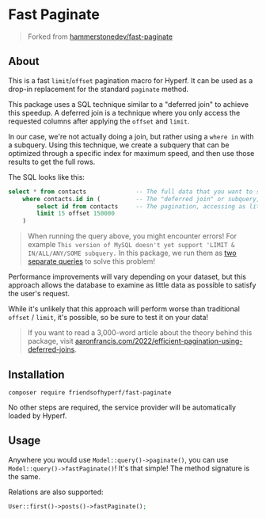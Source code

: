 # Fast Paginate

> Forked from [hammerstonedev/fast-paginate](https://github.com/hammerstonedev/fast-paginate)

## About

This is a fast `limit`/`offset` pagination macro for Hyperf. It can be used as a drop-in replacement for the standard `paginate` method.

This package uses a SQL technique similar to a "deferred join" to achieve this speedup. A deferred join is a technique where you only access the requested columns after applying the `offset` and `limit`.

In our case, we're not actually doing a join, but rather using a `where in` with a subquery. Using this technique, we create a subquery that can be optimized through a specific index for maximum speed, and then use those results to get the full rows.

The SQL looks like this:

```sql
select * from contacts              -- The full data that you want to show your users.
    where contacts.id in (          -- The "deferred join" or subquery, in our case.
        select id from contacts     -- The pagination, accessing as little data as possible - ID only.
        limit 15 offset 150000
    )
```

> When running the query above, you might encounter errors! For example `This version of MySQL doesn't yet support 'LIMIT & IN/ALL/ANY/SOME subquery.` 
> In this package, we run them as [two separate queries](https://github.com/hammerstonedev/fast-paginate/blob/154da286f8160a9e75e64e8025b0da682aa2ba23/src/BuilderMixin.php#L62-L79) to solve this problem!

Performance improvements will vary depending on your dataset, but this approach allows the database to examine as little data as possible to satisfy the user's request.

While it's unlikely that this approach will perform worse than traditional `offset` / `limit`, it's possible, so be sure to test it on your data!

> If you want to read a 3,000-word article about the theory behind this package, visit [aaronfrancis.com/2022/efficient-pagination-using-deferred-joins](https://aaronfrancis.com/2022/efficient-pagination-using-deferred-joins).

## Installation

```shell
composer require friendsofhyperf/fast-paginate
```

No other steps are required, the service provider will be automatically loaded by Hyperf.

## Usage

Anywhere you would use `Model::query()->paginate()`, you can use `Model::query()->fastPaginate()`! It's that simple! The method signature is the same.

Relations are also supported:

```php
User::first()->posts()->fastPaginate();
```
